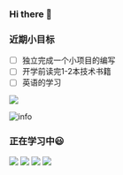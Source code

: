 ### Hi there 👋


### 近期小目标


- [ ] 独立完成一个小项目的编写
- [ ] 开学前读完1-2本技术书籍
- [ ] 英语的学习

![](visitor-badge.glitch.me/badge?page_id=ye8530036.readme)  

![info](https://github-readme-stats.vercel.app/api?username=ye8530036&show_icons=true&count_private=true&hide=prs&theme=default_repocard)

### 正在学习中😃


![](https://img.shields.io/badge/-Java-007396?style=flat-square&logo=java&logoColor=ffffff)  ![](https://img.shields.io/badge/-sprin-6DB33?style=flat-square&logo=spring&logoColor=ffffff) ![](https://img.shields.io/badge/-ubuntu-33aadd?style=flat-square&logo=ubuntu&logoColor=ffffff)  ![](https://img.shields.io/badge/mysql-4479A1?style=flat-square&logo=mysql&logoColor=ffffff)
